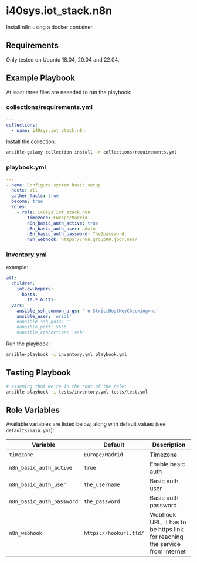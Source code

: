 # i40sys.iot_stack.n8n

Install n8n using a docker container.

## Requirements

Only tested on Ubuntu 18.04, 20.04 and 22.04.

## Example Playbook

At least three files are neeeded to run the playbook:

### collections/requirements.yml
```yaml
---
collections:
  - name: i40sys.iot_stack.n8n
```

Install the collection:
```bash
ansible-galaxy collection install -r collections/requirements.yml
```

### playbook.yml
```yaml
---
- name: Configure system basic setup
  hosts: all
  gather_facts: true
  become: true
  roles:
    - role: i40sys.iot_stack.n8n
        timezone: Europe/Madrid
        n8n_basic_auth_active: true
        n8n_basic_auth_user: admin
        n8n_basic_auth_password: The2password.
        n8n_webhook: https://n8n.group00.joor.net/
```

### inventory.yml
example:
```yaml
all:
  children:
    iot-gw-hyperv:
      hosts:
        10.2.0.171:
  vars:
    ansible_ssh_common_args: '-o StrictHostKeyChecking=no'
    ansible_user: 'oriol'
    #ansible_ssh_pass: ''
    #ansible_port: 5555
    #ansible_connection: 'ssh'
```

Run the playbook:
```bash
ansible-playbook -i inventory.yml playbook.yml
```

## Testing Playbook

```bash
# assuming that we're in the root of the role:
ansible-playbook -i tests/inventory.yml tests/test.yml
```

## Role Variables

Available variables are listed below, along with default values (see `defaults/main.yml`):

| Variable | Default | Description |
|----------|---------|-------------|
| `timezone` | `Europe/Madrid` | Timezone |
| `n8n_basic_auth_active` | `true` | Enable basic auth |
| `n8n_basic_auth_user` | `the_username` | Basic auth user |
| `n8n_basic_auth_password` | `the_password` | Basic auth password |
| `n8n_webhook` | `https://hookurl.tld/` | Webhook URL, it has to be https link for reaching the service from Internet |

